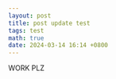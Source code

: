 ```yaml
---
layout: post
title: post update test
tags: test
math: true
date: 2024-03-14 16:14 +0800
---
```


WORK PLZ


